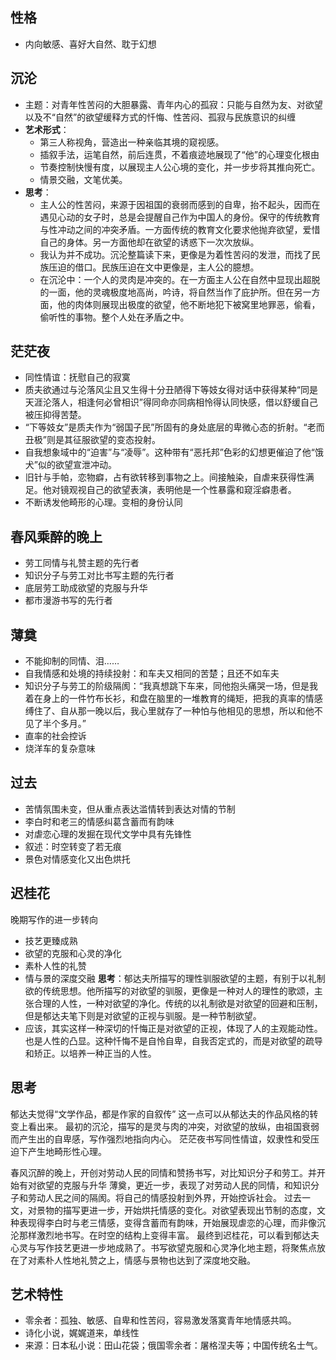 ## 性格
* 内向敏感、喜好大自然、耽于幻想
## 沉沦
* 主题：对青年性苦闷的大胆暴露、青年内心的孤寂：只能与自然为友、对欲望以及不“自然”的欲望缓释方式的忏悔、性苦闷、孤寂与民族意识的纠缠
* **艺术形式**：
	* 第三人称视角，营造出一种亲临其境的窥视感。
	* 插叙手法，运笔自然，前后连贯，不着痕迹地展现了“他”的心理变化根由
	* 节奏控制快慢有度，以展现主人公心境的变化，并一步步将其推向死亡。
	* 情景交融，文笔优美。
* **思考**：
	* 主人公的性苦闷，来源于因祖国的衰弱而感到的自卑，抬不起头，因而在遇见心动的女子时，总是会提醒自己作为中国人的身份。保守的传统教育与性冲动之间的冲突矛盾。一方面传统的教育文化要求他抛弃欲望，爱惜自己的身体。另一方面他却在欲望的诱惑下一次次放纵。
	* 我认为并不成功。沉沦整篇读下来，更像是为着性苦闷的发泄，而找了民族压迫的借口。民族压迫在文中更像是，主人公的臆想。
	* 在沉沦中：一个人的灵肉是冲突的。在一方面主人公在自然中显现出超脱的一面，他的灵魂极度地高尚，吟诗，将自然当作了庇护所。但在另一方面，他的肉体则展现出极度的欲望，他不断地犯下被窝里地罪恶，偷看，偷听性的事物。整个人处在矛盾之中。
## 茫茫夜
* 同性情谊：抚慰自己的寂寞
* 质夫欲通过与沦落风尘且又生得十分丑陋得下等妓女得对话中获得某种“同是天涯沦落人，相逢何必曾相识”得同命亦同病相怜得认同快感，借以舒缓自己被压抑得苦楚。
* “下等妓女”是质夫作为“弱国子民”所固有的身处底层的卑微心态的折射。“老而丑极”则是其征服欲望的变态投射。
* 自我想象域中的“迫害”与“凌辱”。这种带有“恶托邦”色彩的幻想更催迫了他“饿犬”似的欲望宣泄冲动。
* 旧针与手帕，恋物癖，占有欲转移到事物之上。间接触染，自虐来获得性满足。他对镜观视自己的欲望表演，表明他是一个性暴露和窥淫癖患者。
* 不断诱发他畸形的心理。变相的身份认同
## 春风乘醉的晚上
* 劳工同情与礼赞主题的先行者
* 知识分子与劳工对比书写主题的先行者
* 底层劳工助成欲望的克服与升华
* 都市漫游书写的先行者
## 薄奠
* 不能抑制的同情、泪……
* 自我情感和处境的持续投射：和车夫又相同的苦楚；且还不如车夫
* 知识分子与劳工的阶级隔阂：“我真想跳下车来，同他抱头痛哭一场，但是我着在身上的一件竹布长衫，和盘在脑里的一堆教育的绳矩，把我的真率的情感缚住了、自从那一晚以后，我心里就存了一种怕与他相见的思想，所以和他不见了半个多月。”
* 直率的社会控诉
* 烧洋车的复杂意味
## 过去
* 苦情氛围未变，但从重点表达滥情转到表达对情的节制
* 李白时和老三的情感纠葛含蓄而有韵味
* 对虐恋心理的发掘在现代文学中具有先锋性
* 叙述：时空转变了若无痕
* 景色对情感变化又出色烘托
## 迟桂花
晚期写作的进一步转向
* 技艺更臻成熟
* 欲望的克服和心灵的净化
* 素朴人性的礼赞
* 情与景的深度交融
**思考**：郁达夫所描写的理性驯服欲望的主题，有别于以礼制欲的传统思想。他所描写的对欲望的驯服，更像是一种对人的理性的歌颂，主张合理的人性，一种对欲望的净化。传统的以礼制欲是对欲望的回避和压制，但是郁达夫笔下则是对欲望的正视与驯服。是一种节制欲望。
* 应该，其实这样一种深切的忏悔正是对欲望的正视，体现了人的主观能动性。也是人性的凸显。这种忏悔不是自怜自卑，自我否定式的，而是对欲望的疏导和矫正。以培养一种正当的人性。

## 思考
郁达夫觉得“文学作品，都是作家的自叙传”
这一点可以从郁达夫的作品风格的转变上看出来。
最初的沉沦，描写的是灵与肉的冲突，对欲望的放纵，由祖国衰弱而产生出的自卑感，写作强烈地指向内心。
茫茫夜书写同性情谊，奴隶性和受压迫下产生地畸形性心理。

春风沉醉的晚上，开创对劳动人民的同情和赞扬书写，对比知识分子和劳工。并开始有对欲望的克服与升华
薄奠，更近一步，表现了对劳动人民的同情，和知识分子和劳动人民之间的隔阂。将自己的情感投射到外界，开始控诉社会。
过去一文，对景物的描写更进一步，开始烘托情感的变化。对欲望表现出节制的态度，文种表现得李白时与老三情感，变得含蓄而有韵味，开始展现虐恋的心理，而非像沉沦那样激烈地书写。在时空的结构上变得丰富。
最终到迟桂花，可以看到郁达夫心灵与写作技艺更进一步地成熟了。书写欲望克服和心灵净化地主题，将聚焦点放在了对素朴人性地礼赞之上，情感与景物也达到了深度地交融。

## 艺术特性
* 零余者：孤独、敏感、自卑和性苦闷，容易激发落寞青年地情感共鸣。
* 诗化小说，娓娓道来，单线性
* 来源：日本私小说：田山花袋；俄国零余者：屠格涅夫等；中国传统名士气。